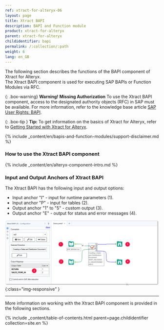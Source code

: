 ```yaml
---
ref: xtract-for-alteryx-06
layout: page
title: Xtract BAPI 
description: BAPI and Function module
product: xtract-for-alteryx
parent: xtract-for-alteryx
childidentifier: bapi
permalink: /:collection/:path
weight: 6
lang: en_GB
---
```

The following section describes the functions of the BAPI component of Xtract for Alteryx.<br>
The Xtract BAPI component is used for executing SAP BAPIs or Function Modules via RFC.

{: .box-warning}
**Warning!** **Missing Authorization**
To use the Xtract BAPI component, access to the designated authority objects (RFC) in SAP must be available.
For more information, refer to the knowledge base article [SAP User Rights: BAPI](https://kb.theobald-software.com/sap/authority-objects-sap-user-rights#bapi).

{: .box-tip }
**Tip:** To get information on the basics of Xtract for Alteryx, refer to [Getting Started with Xtract for Alteryx](./getting-started).

{% include _content/en/bapis-and-function-modules/support-disclaimer.md %}

### How to use the Xtract BAPI component
{% include _content/en/alteryx-component-intro.md %}

### Input and Output Anchors of Xtract BAPI

The Xtract BAPI has the following input and output options:
- Input anchor "I" - input for runtime parameters (1).
- Input anchor "P" - input for tables (2).
- Output anchor "1" to "5" - custom output (3).
- Output anchor "E" - output for status and error messages (4).

![bapi-input](/img/content/xfa/bapi-input.png){:class="img-responsive" }


****

More information on working with the Xtract BAPI component is provided in the following sections.

{% include _content/table-of-contents.html parent=page.childidentifier collection=site.en %}